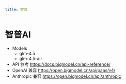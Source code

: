 ```yaml
---
title: 智普
---
```


# 智普AI

- Models
  - glm-4.5
  - glm-4.5-air
- API 参考 https://docs.bigmodel.cn/api-reference/
- OpenAI 兼容 https://open.bigmodel.cn/api/paas/v4/
- Anthropic 兼容 https://open.bigmodel.cn/api/anthropic

